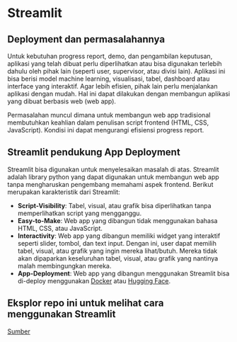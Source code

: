 # **Streamlit**

## **Deployment dan permasalahannya**

Untuk kebutuhan progress report, demo, dan pengambilan keputusan, aplikasi yang telah dibuat perlu diperlihatkan atau bisa digunakan terlebih dahulu oleh pihak lain (seperti user, supervisor, atau divisi lain). Aplikasi ini bisa berisi model machine learning, visualisasi, tabel, dashboard atau interface yang interaktif. Agar lebih efisien, pihak lain perlu menjalankan aplikasi dengan mudah. Hal ini dapat dilakukan dengan membangun aplikasi yang dibuat berbasis web (web app).

Permasalahan muncul dimana untuk membangun web app tradisional membutuhkan keahlian dalam penulisan script frontend (HTML, CSS, JavaScript). Kondisi ini dapat mengurangi efisiensi progress report.


## **Streamlit pendukung App Deployment**

Streamlit bisa digunakan untuk menyelesaikan masalah di atas. Streamlit adalah library python yang dapat digunakan untuk membangun web app tanpa mengharuskan pengembang memahami aspek frontend. Berikut merupakan karakteristik dari Streamlit:

* **Script-Visibility**: Tabel, visual, atau grafik bisa diperlihatkan tanpa memperlihatkan script yang mengganggu.
* **Easy-to-Make**: Web app yang dibangun tidak menggunakan bahasa HTML, CSS, atau JavaScript.
* **Interactivity**: Web app yang dibangun memiliki widget yang interaktif seperti slider, tombol, dan text input. Dengan ini, user dapat memilih tabel, visual, atau grafik yang ingin mereka lihat/butuh. Mereka tidak akan dipaparkan keseluruhan tabel, visual, atau grafik yang nantinya malah membingungkan mereka.
* **App-Deployment**: Web app yang dibangun menggunakan Streamlit bisa di-deploy menggunakan [Docker](https://github.com/mnuzulbandung/How-to-Docker) atau [Hugging Face](https://github.com/mnuzulbandung/How-to-Hugging-Face/tree/main).

## Eksplor repo ini untuk melihat cara menggunakan Streamlit

[Sumber](https://www.geeksforgeeks.org/a-beginners-guide-to-streamlit/)
